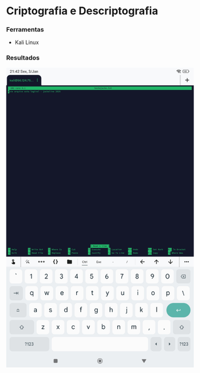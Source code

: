 # Criptografia e Descriptografia

### Ferramentas

- Kali Linux

### Resultados

![Alt text](arquivooriginal.jpg)
